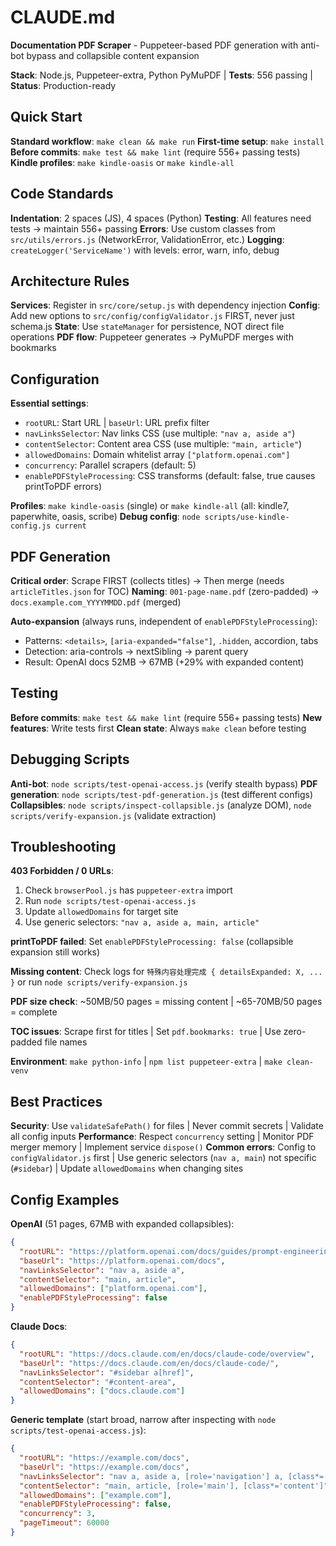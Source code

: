 # CLAUDE.md

**Documentation PDF Scraper** - Puppeteer-based PDF generation with anti-bot bypass and collapsible content expansion

**Stack**: Node.js, Puppeteer-extra, Python PyMuPDF | **Tests**: 556 passing | **Status**: Production-ready

## Quick Start

**Standard workflow**: `make clean && make run`
**First-time setup**: `make install`
**Before commits**: `make test && make lint` (require 556+ passing tests)
**Kindle profiles**: `make kindle-oasis` or `make kindle-all`

## Code Standards

**Indentation**: 2 spaces (JS), 4 spaces (Python)
**Testing**: All features need tests → maintain 556+ passing
**Errors**: Use custom classes from `src/utils/errors.js` (NetworkError, ValidationError, etc.)
**Logging**: `createLogger('ServiceName')` with levels: error, warn, info, debug

## Architecture Rules

**Services**: Register in `src/core/setup.js` with dependency injection
**Config**: Add new options to `src/config/configValidator.js` FIRST, never just schema.js
**State**: Use `stateManager` for persistence, NOT direct file operations
**PDF flow**: Puppeteer generates → PyMuPDF merges with bookmarks

## Configuration

**Essential settings**:
- `rootURL`: Start URL | `baseUrl`: URL prefix filter
- `navLinksSelector`: Nav links CSS (use multiple: `"nav a, aside a"`)
- `contentSelector`: Content area CSS (use multiple: `"main, article"`)
- `allowedDomains`: Domain whitelist array `["platform.openai.com"]`
- `concurrency`: Parallel scrapers (default: 5)
- `enablePDFStyleProcessing`: CSS transforms (default: false, true causes printToPDF errors)

**Profiles**: `make kindle-oasis` (single) or `make kindle-all` (all: kindle7, paperwhite, oasis, scribe)
**Debug config**: `node scripts/use-kindle-config.js current`

## PDF Generation

**Critical order**: Scrape FIRST (collects titles) → Then merge (needs `articleTitles.json` for TOC)
**Naming**: `001-page-name.pdf` (zero-padded) → `docs.example.com_YYYYMMDD.pdf` (merged)

**Auto-expansion** (always runs, independent of `enablePDFStyleProcessing`):
- Patterns: `<details>`, `[aria-expanded="false"]`, `.hidden`, accordion, tabs
- Detection: aria-controls → nextSibling → parent query
- Result: OpenAI docs 52MB → 67MB (+29% with expanded content)

## Testing

**Before commits**: `make test && make lint` (require 556+ passing tests)
**New features**: Write tests first
**Clean state**: Always `make clean` before testing

## Debugging Scripts

**Anti-bot**: `node scripts/test-openai-access.js` (verify stealth bypass)
**PDF generation**: `node scripts/test-pdf-generation.js` (test different configs)
**Collapsibles**: `node scripts/inspect-collapsible.js` (analyze DOM), `node scripts/verify-expansion.js` (validate extraction)

## Troubleshooting

**403 Forbidden / 0 URLs**:
1. Check `browserPool.js` has `puppeteer-extra` import
2. Run `node scripts/test-openai-access.js`
3. Update `allowedDomains` for target site
4. Use generic selectors: `"nav a, aside a, main, article"`

**printToPDF failed**: Set `enablePDFStyleProcessing: false` (collapsible expansion still works)

**Missing content**: Check logs for `特殊内容处理完成 { detailsExpanded: X, ... }` or run `node scripts/verify-expansion.js`

**PDF size check**: ~50MB/50 pages = missing content | ~65-70MB/50 pages = complete

**TOC issues**: Scrape first for titles | Set `pdf.bookmarks: true` | Use zero-padded file names

**Environment**: `make python-info` | `npm list puppeteer-extra` | `make clean-venv`

## Best Practices

**Security**: Use `validateSafePath()` for files | Never commit secrets | Validate all config inputs
**Performance**: Respect `concurrency` setting | Monitor PDF merger memory | Implement service `dispose()`
**Common errors**: Config to `configValidator.js` first | Use generic selectors (`nav a, main`) not specific (`#sidebar`) | Update `allowedDomains` when changing sites

## Config Examples

**OpenAI** (51 pages, 67MB with expanded collapsibles):
```json
{
  "rootURL": "https://platform.openai.com/docs/guides/prompt-engineering",
  "baseUrl": "https://platform.openai.com/docs",
  "navLinksSelector": "nav a, aside a",
  "contentSelector": "main, article",
  "allowedDomains": ["platform.openai.com"],
  "enablePDFStyleProcessing": false
}
```

**Claude Docs**:
```json
{
  "rootURL": "https://docs.claude.com/en/docs/claude-code/overview",
  "baseUrl": "https://docs.claude.com/en/docs/claude-code/",
  "navLinksSelector": "#sidebar a[href]",
  "contentSelector": "#content-area",
  "allowedDomains": ["docs.claude.com"]
}
```

**Generic template** (start broad, narrow after inspecting with `node scripts/test-openai-access.js`):
```json
{
  "rootURL": "https://example.com/docs",
  "baseUrl": "https://example.com/docs",
  "navLinksSelector": "nav a, aside a, [role='navigation'] a, [class*='nav'] a",
  "contentSelector": "main, article, [role='main'], [class*='content']",
  "allowedDomains": ["example.com"],
  "enablePDFStyleProcessing": false,
  "concurrency": 3,
  "pageTimeout": 60000
}
```